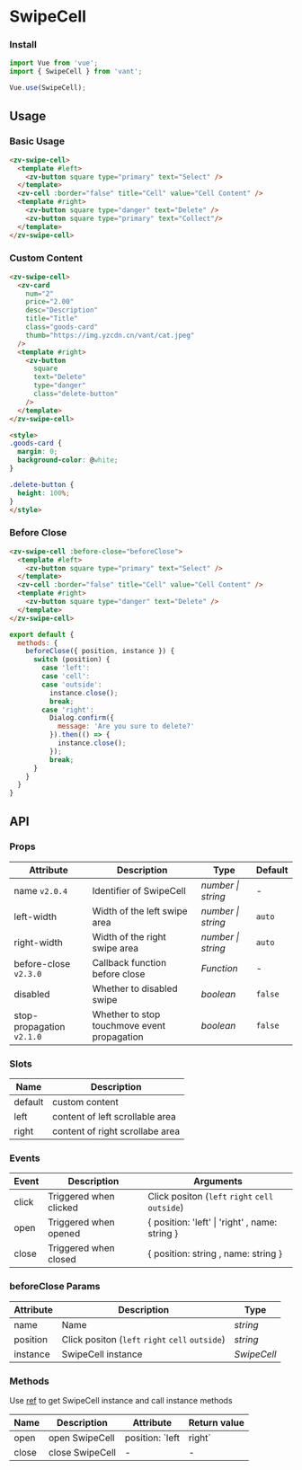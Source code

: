 # SwipeCell

### Install

```js
import Vue from 'vue';
import { SwipeCell } from 'vant';

Vue.use(SwipeCell);
```

## Usage

### Basic Usage

```html
<zv-swipe-cell>
  <template #left>
    <zv-button square type="primary" text="Select" />
  </template>
  <zv-cell :border="false" title="Cell" value="Cell Content" />
  <template #right>
    <zv-button square type="danger" text="Delete" />
    <zv-button square type="primary" text="Collect"/>
  </template>
</zv-swipe-cell>
```

### Custom Content

```html
<zv-swipe-cell>
  <zv-card
    num="2"
    price="2.00"
    desc="Description"
    title="Title"
    class="goods-card"
    thumb="https://img.yzcdn.cn/vant/cat.jpeg"
  />
  <template #right>
    <zv-button
      square
      text="Delete"
      type="danger"
      class="delete-button"
    />
  </template>
</zv-swipe-cell>

<style>
.goods-card {
  margin: 0;
  background-color: @white;
}

.delete-button {
  height: 100%;
}
</style>
```

### Before Close

```html
<zv-swipe-cell :before-close="beforeClose">
  <template #left>
    <zv-button square type="primary" text="Select" />
  </template>
  <zv-cell :border="false" title="Cell" value="Cell Content" />
  <template #right>
    <zv-button square type="danger" text="Delete" />
  </template>
</zv-swipe-cell>
```

```js
export default {
  methods: {
    beforeClose({ position, instance }) {
      switch (position) {
        case 'left':
        case 'cell':
        case 'outside':
          instance.close();
          break;
        case 'right':
          Dialog.confirm({
            message: 'Are you sure to delete?'
          }).then(() => {
            instance.close();
          });
          break;
      }
    }
  }
}
```

## API

### Props

| Attribute | Description | Type | Default |
|------|------|------|------|
| name `v2.0.4` | Identifier of SwipeCell | *number \| string* | - |
| left-width | Width of the left swipe area | *number \| string* | `auto` |
| right-width | Width of the right swipe area | *number \| string* | `auto` |
| before-close `v2.3.0` | Callback function before close | *Function* | - |
| disabled | Whether to disabled swipe | *boolean* | `false` |
| stop-propagation `v2.1.0` | Whether to stop touchmove event propagation | *boolean* | `false` |

### Slots

| Name | Description |
|------|------|
| default | custom content |
| left | content of left scrollable area |
| right | content of right scrollabe area |

### Events

| Event | Description | Arguments |
|------|------|------|
| click | Triggered when clicked | Click positon (`left` `right` `cell` `outside`) |
| open | Triggered when opened | { position: 'left' \| 'right' , name: string } |
| close | Triggered when closed | { position: string , name: string } |

### beforeClose Params

| Attribute | Description | Type |
|------|------|------|
| name | Name | *string* |
| position | Click positon (`left` `right` `cell` `outside`) | *string* |
| instance | SwipeCell instance | *SwipeCell* |

### Methods

Use [ref](https://vuejs.org/v2/api/#ref) to get SwipeCell instance and call instance methods

| Name | Description | Attribute | Return value |
|------|------|------|------|
| open | open SwipeCell | position: `left | right` | - |
| close | close SwipeCell | - | - |
